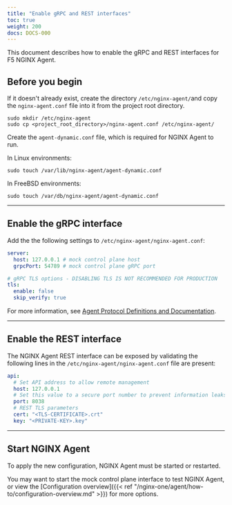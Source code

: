 ```yaml
---
title: "Enable gRPC and REST interfaces"
toc: true
weight: 200
docs: DOCS-000
---
```


This document describes how to enable the gRPC and REST interfaces for F5 NGINX Agent.

## Before you begin

If it doesn't already exist, create the directory `/etc/nginx-agent/`and copy the `nginx-agent.conf` file into it from the project root directory.

```shell
sudo mkdir /etc/nginx-agent
sudo cp <project_root_directory>/nginx-agent.conf /etc/nginx-agent/
```

Create the `agent-dynamic.conf` file, which is required for NGINX Agent to run.

In Linux environments:
```shell
sudo touch /var/lib/nginx-agent/agent-dynamic.conf
```

In FreeBSD environments:
```shell
sudo touch /var/db/nginx-agent/agent-dynamic.conf
```

---

## Enable the gRPC interface

Add the the following settings to `/etc/nginx-agent/nginx-agent.conf`:

```yaml
server:
  host: 127.0.0.1 # mock control plane host
  grpcPort: 54789 # mock control plane gRPC port

# gRPC TLS options - DISABLING TLS IS NOT RECOMMENDED FOR PRODUCTION
tls:
  enable: false
  skip_verify: true
```

For more information, see [Agent Protocol Definitions and Documentation](https://github.com/nginx/agent/tree/main/docs/proto/README.md).

---

## Enable the REST interface

The NGINX Agent REST interface can be exposed by validating the following lines in the `/etc/nginx-agent/nginx-agent.conf` file are present:

```yaml
api:
  # Set API address to allow remote management
  host: 127.0.0.1
  # Set this value to a secure port number to prevent information leaks
  port: 8038
  # REST TLS parameters
  cert: "<TLS-CERTIFICATE>.crt"
  key: "<PRIVATE-KEY>.key"
```

---

## Start NGINX Agent

To apply the new configuration, NGINX Agent must be started or restarted.

You may want to start the mock control plane interface to test NGINX Agent, or view the [Configuration overview]({{< ref "/nginx-one/agent/how-to/configuration-overview.md" >}}) for more options.
